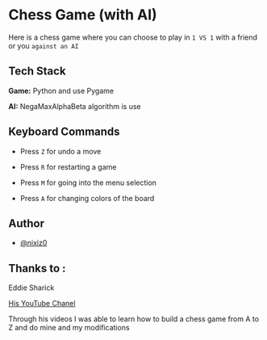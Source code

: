 # Chess Game (with AI)

Here is a chess game where you can choose to play in `1 VS 1` with a friend or you `against an AI`

## Tech Stack

**Game:** Python and use Pygame

**AI:** NegaMaxAlphaBeta algorithm is use 

## Keyboard Commands

- Press `Z` for undo a move

- Press `R` for restarting a game

- Press `M` for going into the menu selection

- Press `A` for changing colors of the board
## Author

- [@nixiz0](https://github.com/nixiz0)


## Thanks to :

Eddie Sharick

[His YouTube Chanel](https://www.youtube.com/@eddiesharick6649)

Through his videos I was able to learn how to build a chess game from A to Z and do mine and my modifications
